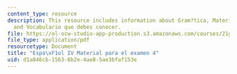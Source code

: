 ```yaml
---
content_type: resource
description: This resource includes information about Gram?tica, Materiales discutidos
  and Vocabulario que debes conocer.
file: https://ol-ocw-studio-app-production.s3.amazonaws.com/courses/21g-704-spanish-iv-spring-2005/d1a846cb15636b2e4ae85ae3bfaf153e_MIT21G_704S05_sp4_exam4.pdf
file_type: application/pdf
resourcetype: Document
title: "Espa\xF1ol IV Material para el examen 4"
uid: d1a846cb-1563-6b2e-4ae8-5ae3bfaf153e
---
```

